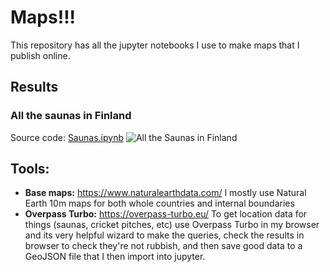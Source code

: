 # Maps!!!

This repository has all the jupyter notebooks I use to make maps that I publish online.

## Results
### All the saunas in Finland
Source code: [Saunas.ipynb](../master/notebooks/Saunas.ipynb)
![All the Saunas in Finland](../master/output/final/finland_saunas.png)

## Tools:
* **Base maps:** https://www.naturalearthdata.com/
I mostly use Natural Earth 10m maps for both whole countries and internal boundaries
* **Overpass Turbo:** https://overpass-turbo.eu/
To get location data for things (saunas, cricket pitches, etc) use Overpass Turbo in my browser and its very helpful wizard to make the queries, check the results in browser to check they're not rubbish, and then save good data to a GeoJSON file that I then import into jupyter. 
